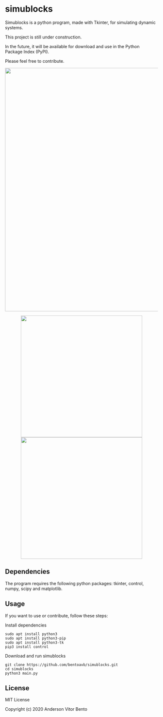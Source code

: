 # simublocks

Simublocks is a python program, made with Tkinter, for simulating dynamic systems.

This project is still under construction.

In the future, it will be available for download and use in the Python Package Index (PyPI).

Please feel free to contribute.

<p align="center">
  <img src="https://github.com/bentoavb/simublocks/blob/master/images/img1.png" width="800" />
</p>

<p align="center">
  <img src="https://github.com/bentoavb/simublocks/blob/master/images/img2.png" width="400" />
  <img src="https://github.com/bentoavb/simublocks/blob/master/images/img3.png" width="400" />
</p>

## Dependencies

The program requires the following python packages: tkinter, control, numpy, scipy and matplotlib.

## Usage

If you want to use or contribute, follow these steps:

Install dependencies

    sudo apt install python3
    sudo apt install python3-pip
    sudo apt install python3-tk
    pip3 install control

Download and run simublocks

    git clone https://github.com/bentoavb/simublocks.git
    cd simublocks
    python3 main.py 

## License

MIT License

Copyright (c) 2020 Anderson Vitor Bento